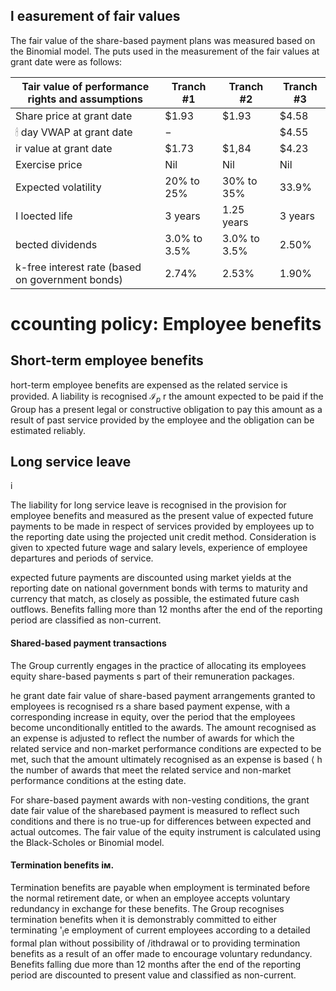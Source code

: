 ## l easurement of fair values

The fair value of the share-based payment plans was measured based on the Binomial model. The puts used in the measurement of the fair values at grant date were as follows:

| Tair value of performance rights and assumptions | Tranch #1    | Tranch #2    | Tranch #3 |
|--------------------------------------------------|--------------|--------------|-----------|
| Share price at grant date                        | \$1.93       | \$1.93       | \$4.58    |
| 🕯 day VWAP at grant date                         | $-$          |              | \$4.55    |
| ir value at grant date                           | \$1.73       | \$1,84       | \$4.23    |
| Exercise price                                   | Nil          | Nil          | Nil       |
| Expected volatility                              | 20% to 25%   | 30% to 35%   | 33.9%     |
| I loected life                                   | 3 years      | 1.25 years   | 3 years   |
| bected dividends                                 | 3.0% to 3.5% | 3.0% to 3.5% | 2.50%     |
| k-free interest rate (based on government bonds) | 2.74%        | 2.53%        | 1.90%     |

# ccounting policy: Employee benefits

## Short-term employee benefits

hort-term employee benefits are expensed as the related service is provided. A liability is recognised  $\mathcal{I}_p$ r the amount expected to be paid if the Group has a present legal or constructive obligation to pay this amount as a result of past service provided by the employee and the obligation can be estimated reliably.

## Long service leave

i

The liability for long service leave is recognised in the provision for employee benefits and measured as the present value of expected future payments to be made in respect of services provided by employees up to the reporting date using the projected unit credit method. Consideration is given to xpected future wage and salary levels, experience of employee departures and periods of service.

expected future payments are discounted using market yields at the reporting date on national government bonds with terms to maturity and currency that match, as closely as possible, the estimated future cash outflows. Benefits falling more than 12 months after the end of the reporting period are classified as non-current.

#### Shared-based payment transactions

The Group currently engages in the practice of allocating its employees equity share-based payments s part of their remuneration packages.

he grant date fair value of share-based payment arrangements granted to employees is recognised rs a share based payment expense, with a corresponding increase in equity, over the period that the employees become unconditionally entitled to the awards. The amount recognised as an expense is adjusted to reflect the number of awards for which the related service and non-market performance conditions are expected to be met, such that the amount ultimately recognised as an expense is based  $\langle$  h the number of awards that meet the related service and non-market performance conditions at the esting date.

For share-based payment awards with non-vesting conditions, the grant date fair value of the sharebased payment is measured to reflect such conditions and there is no true-up for differences between expected and actual outcomes. The fair value of the equity instrument is calculated using the Black-Scholes or Binomial model.

#### **Termination benefits** ім.

Termination benefits are payable when employment is terminated before the normal retirement date, or when an employee accepts voluntary redundancy in exchange for these benefits. The Group recognises termination benefits when it is demonstrably committed to either terminating '<sub>l</sub>e employment of current employees according to a detailed formal plan without possibility of /ithdrawal or to providing termination benefits as a result of an offer made to encourage voluntary redundancy. Benefits falling due more than 12 months after the end of the reporting period are discounted to present value and classified as non-current.